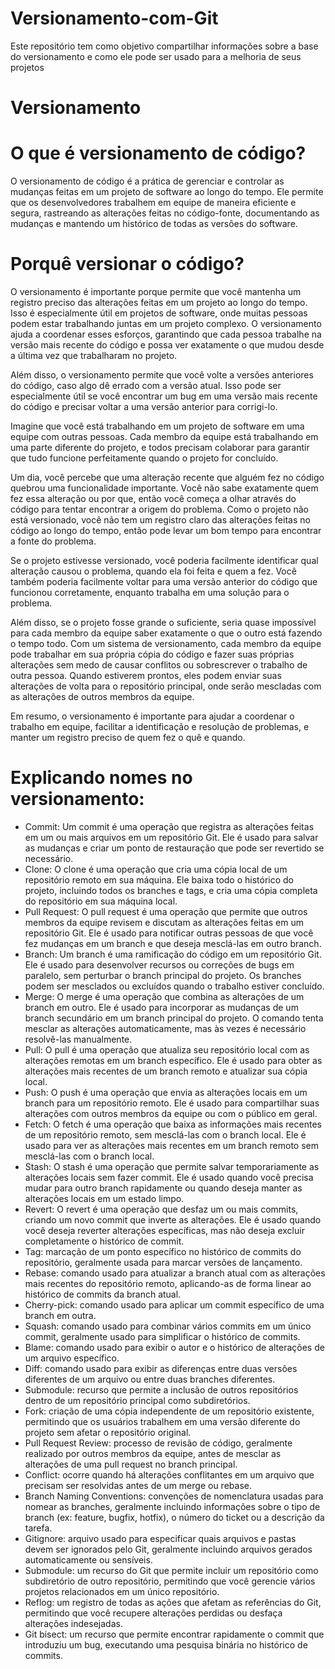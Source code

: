 # Versionamento-com-Git
Este repositório tem como objetivo compartilhar informações sobre a base do versionamento e como ele pode ser usado para a melhoria de seus projetos

# Versionamento 



# O que é versionamento de código?

O versionamento de código é a prática de gerenciar e controlar as mudanças feitas em um projeto de software ao longo do tempo. Ele permite que os desenvolvedores trabalhem em equipe de maneira eficiente e segura, rastreando as alterações feitas no código-fonte, documentando as mudanças e mantendo um histórico de todas as versões do software. 



# Porquê versionar o código?


O versionamento é importante porque permite que você mantenha um registro preciso das alterações feitas em um projeto ao longo do tempo. Isso é especialmente útil em projetos de software, onde muitas pessoas podem estar trabalhando juntas em um projeto complexo. O versionamento ajuda a coordenar esses esforços, garantindo que cada pessoa trabalhe na versão mais recente do código e possa ver exatamente o que mudou desde a última vez que trabalharam no projeto. 

Além disso, o versionamento permite que você volte a versões anteriores do código, caso algo dê errado com a versão atual. Isso pode ser especialmente útil se você encontrar um bug em uma versão mais recente do código e precisar voltar a uma versão anterior para corrigi-lo.

Imagine que você está trabalhando em um projeto de software em uma equipe com outras pessoas. Cada membro da equipe está trabalhando em uma parte diferente do projeto, e todos precisam colaborar para garantir que tudo funcione perfeitamente quando o projeto for concluído. 

Um dia, você percebe que uma alteração recente que alguém fez no código quebrou uma funcionalidade importante. Você não sabe exatamente quem fez essa alteração ou por que, então você começa a olhar através do código para tentar encontrar a origem do problema. Como o projeto não está versionado, você não tem um registro claro das alterações feitas no código ao longo do tempo, então pode levar um bom tempo para encontrar a fonte do problema. 

Se o projeto estivesse versionado, você poderia facilmente identificar qual alteração causou o problema, quando ela foi feita e quem a fez. Você também poderia facilmente voltar para uma versão anterior do código que funcionou corretamente, enquanto trabalha em uma solução para o problema. 

Além disso, se o projeto fosse grande o suficiente, seria quase impossível para cada membro da equipe saber exatamente o que o outro está fazendo o tempo todo. Com um sistema de versionamento, cada membro da equipe pode trabalhar em sua própria cópia do código e fazer suas próprias alterações sem medo de causar conflitos ou sobrescrever o trabalho de outra pessoa. Quando estiverem prontos, eles podem enviar suas alterações de volta para o repositório principal, onde serão mescladas com as alterações de outros membros da equipe.

Em resumo, o versionamento é importante para ajudar a coordenar o trabalho em equipe, facilitar a identificação e resolução de problemas, e manter um registro preciso de quem fez o quê e quando.

# Explicando nomes no versionamento:



* Commit: Um commit é uma operação que registra as alterações feitas em um ou mais arquivos em um repositório Git. Ele é usado para salvar as mudanças e criar um ponto de restauração que pode ser revertido se necessário.  
* Clone: O clone é uma operação que cria uma cópia local de um repositório remoto em sua máquina. Ele baixa todo o histórico do projeto, incluindo todos os branches e tags, e cria uma cópia completa do repositório em sua máquina local.  
* Pull Request: O pull request é uma operação que permite que outros membros da equipe revisem e discutam as alterações feitas em um repositório Git. Ele é usado para notificar outras pessoas de que você fez mudanças em um branch e que deseja mesclá-las em outro branch.  
* Branch: Um branch é uma ramificação do código em um repositório Git. Ele é usado para desenvolver recursos ou correções de bugs em paralelo, sem perturbar o branch principal do projeto. Os branches podem ser mesclados ou excluídos quando o trabalho estiver concluído.  
* Merge: O merge é uma operação que combina as alterações de um branch em outro. Ele é usado para incorporar as mudanças de um branch secundário em um branch principal do projeto. O comando tenta mesclar as alterações automaticamente, mas às vezes é necessário resolvê-las manualmente.  
* Pull: O pull é uma operação que atualiza seu repositório local com as alterações remotas em um branch específico. Ele é usado para obter as alterações mais recentes de um branch remoto e atualizar sua cópia local.  
* Push: O push é uma operação que envia as alterações locais em um branch para um repositório remoto. Ele é usado para compartilhar suas alterações com outros membros da equipe ou com o público em geral.  
* Fetch: O fetch é uma operação que baixa as informações mais recentes de um repositório remoto, sem mesclá-las com o branch local. Ele é usado para ver as alterações mais recentes em um branch remoto sem mesclá-las com o branch local.  
* Stash: O stash é uma operação que permite salvar temporariamente as alterações locais sem fazer commit. Ele é usado quando você precisa mudar para outro branch rapidamente ou quando deseja manter as alterações locais em um estado limpo.  
* Revert: O revert é uma operação que desfaz um ou mais commits, criando um novo commit que inverte as alterações. Ele é usado quando você deseja reverter alterações específicas, mas não deseja excluir completamente o histórico de commit. 
* Tag: marcação de um ponto específico no histórico de commits do repositório, geralmente usada para marcar versões de lançamento.
* Rebase: comando usado para atualizar a branch atual com as alterações mais recentes do repositório remoto, aplicando-as de forma linear ao histórico de commits da branch atual.
* Cherry-pick: comando usado para aplicar um commit específico de uma branch em outra.
* Squash: comando usado para combinar vários commits em um único commit, geralmente usado para simplificar o histórico de commits.
* Blame: comando usado para exibir o autor e o histórico de alterações de um arquivo específico.
* Diff: comando usado para exibir as diferenças entre duas versões diferentes de um arquivo ou entre duas branches diferentes.
* Submodule: recurso que permite a inclusão de outros repositórios dentro de um repositório principal como subdiretórios.
* Fork: criação de uma cópia independente de um repositório existente, permitindo que os usuários trabalhem em uma versão diferente do projeto sem afetar o repositório original.
* Pull Request Review: processo de revisão de código, geralmente realizado por outros membros da equipe, antes de mesclar as alterações de uma pull request no branch principal.
* Conflict: ocorre quando há alterações conflitantes em um arquivo que precisam ser resolvidas antes de um merge ou rebase.
* Branch Naming Conventions: convenções de nomenclatura usadas para nomear as branches, geralmente incluindo informações sobre o tipo de branch (ex: feature, bugfix, hotfix), o número do ticket ou a descrição da tarefa.
* Gitignore: arquivo usado para especificar quais arquivos e pastas devem ser ignorados pelo Git, geralmente incluindo arquivos gerados automaticamente ou sensíveis.
* Submodule: um recurso do Git que permite incluir um repositório como subdiretório de outro repositório, permitindo que você gerencie vários projetos relacionados em um único repositório.
* Reflog: um registro de todas as ações que afetam as referências do Git, permitindo que você recupere alterações perdidas ou desfaça alterações indesejadas.
* Git bisect: um recurso que permite encontrar rapidamente o commit que introduziu um bug, executando uma pesquisa binária no histórico de commits.
